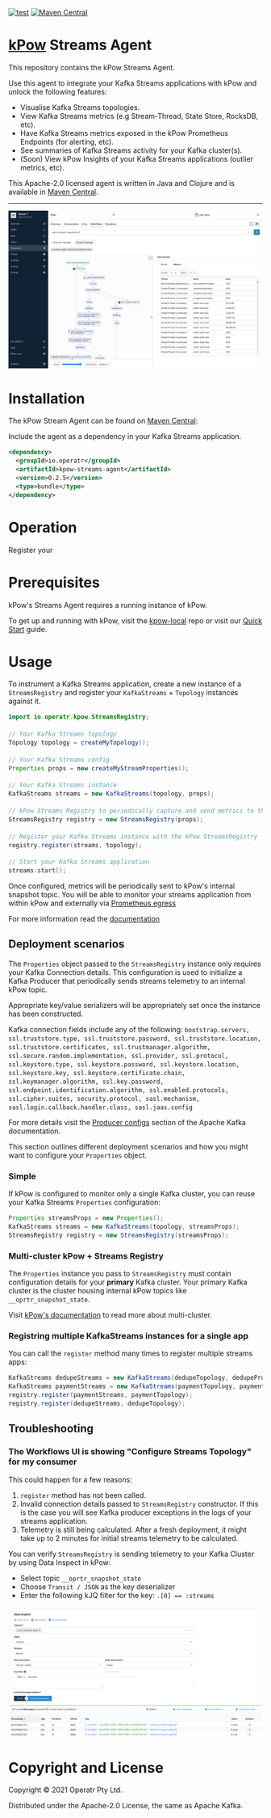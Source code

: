 [![test](https://github.com/operatr-io/streams-agent/actions/workflows/test.yml/badge.svg?branch=main)](https://github.com/operatr-io/streams-agent/actions/workflows/test.yml)
[![Maven Central](https://img.shields.io/maven-central/v/io.operatr/kpow-streams-agent.svg?label=Maven%20Central)](https://search.maven.org/search?q=g:%22io.operatr%22%20AND%20a:%22kpow-streams-agent%22)

# [kPow](https://kpow.io) Streams Agent

This repository contains the kPow Streams Agent.

Use this agent to integrate your Kafka Streams applications with kPow and unlock the following features:

* Visualise Kafka Streams topologies.
* View Kafka Streams metrics (e.g Stream-Thread, State Store, RocksDB, etc).
* Have Kafka Streams metrics exposed in the kPow Prometheus Endpoints (for alerting, etc).
* See summaries of Kafka Streams activity for your Kafka cluster(s).
* (Soon) View kPow Insights of your Kafka Streams applications (outlier metrics, etc).

This Apache-2.0 licensed agent is written in Java and Clojure and is available in [Maven Central](https://search.maven.org/artifact/io.operatr/kpow-streams-agent).

---

![topology-ui](docs/topology-ui.png)

# Installation

The kPow Stream Agent can be found on [Maven Central](https://search.maven.org/artifact/io.operatr/kpow-streams-agent):

Include the agent as a dependency in your Kafka Streams application.

```xml
<dependency>
  <groupId>io.operatr</groupId>
  <artifactId>kpow-streams-agent</artifactId>
  <version>0.2.5</version>
  <type>bundle</type>
</dependency>
```

# Operation

Register your 

# Prerequisites

kPow's Streams Agent requires a running instance of kPow. 

To get up and running with kPow, visit the [kpow-local](https://github.com/operatr-io/kpow-local) repo or visit our [Quick Start](https://docs.kpow.io/installation/quick-start) guide.

# Usage

To instrument a Kafka Streams application, create a new instance of a `StreamsRegistry` and register your `KafkaStreams` + `Topology` instances against it.

```java 
import io.operatr.kpow.StreamsRegistry;

// Your Kafka Streams topology
Topology topology = createMyTopology(); 

// Your Kafka Streams config
Properties props = new createMyStreamProperties();
 
// Your Kafka Streams instance
KafkaStreams streams = new KafkaStreams(topology, props); 

// kPow Streams Registry to periodically capture and send metrics to the kPow Snapshot Topic
StreamsRegistry registry = new StreamsRegistry(props);

// Register your Kafka Streams instance with the kPow StreamsRegistry
registry.register(streams, topology); 

// Start your Kafka Streams application
streams.start();
```

Once configured, metrics will be periodically sent to kPow's internal snapshot topic. You will be able to monitor your streams application from within kPow and externally via [Prometheus egress](https://docs.kpow.io/features/prometheus)

For more information read the [documentation](https://docs.kpow.io/features/kafka-streams)

## Deployment scenarios

The `Properties` object passed to the `StreamsRegistry` instance only requires your Kafka Connection details. This configuration is used to initialize a Kafka Producer that periodically sends streams telemetry to an internal kPow topic.

Appropriate key/value serializers will be appropriately set once the instance has been constructed.

Kafka connection fields include any of the following: `bootstrap.servers, ssl.truststore.type, ssl.truststore.password, ssl.truststore.location, ssl.truststore.certificates, ssl.trustmanager.algorithm, ssl.secure.random.implementation, ssl.provider, ssl.protocol, ssl.keystore.type, ssl.keystore.password, ssl.keystore.location, ssl.keystore.key, ssl.keystore.certificate.chain, ssl.keymanager.algorithm, ssl.key.password, ssl.endpoint.identification.algorithm, ssl.enabled.protocols, ssl.cipher.suites, security.protocol, sasl.mechanism, sasl.login.callback.handler.class, sasl.jaas.config`

For more details visit the [Producer configs](https://kafka.apache.org/documentation/#producerconfigs) section of the Apache Kafka documentation.

This section outlines different deployment scenarios and how you might want to configure your `Properties` object.

### Simple

If kPow is configured to monitor only a single Kafka cluster, you can reuse your Kafka Streams `Properties` configuration:

```java
Properties streamsProps = new Properties();
KafkaStreams streams = new KafkaStreams(topology, streamsProps); 
StreamsRegistry registry = new StreamsRegistry(streamsProps);
```

### Multi-cluster kPow + Streams Registry

The `Properties` instance you pass to `StreamsRegistry` must contain configuration details for your **primary** Kafka cluster. Your primary Kafka cluster is the cluster housing internal kPow topics like `__oprtr_snapshot_state`.

Visit [kPow's documentation](https://docs.kpow.io/config/multi-cluster) to read more about multi-cluster.

### Registring multiple KafkaStreams instances for a single app

You can call the `register` method many times to register multiple streams apps:

```java
KafkaStreams dedupeStreams = new KafkaStreams(dedupeTopology, dedupeProps);
KafkaStreams paymentStreams = new KafkaStreams(paymentTopology, paymentProps);
registry.register(paymentStreams, paymentTopology);
registry.register(dedupeStreams, dedupeTopology);
```

## Troubleshooting 

### The Workflows UI is showing "Configure Streams Topology" for my consumer

This could happen for a few reasons:

1. `register` method has not been called.
2. Invalid connection details passed to `StreamsRegistry` constructor. If this is the case you will see Kafka producer exceptions in the logs of your streams application.
3. Telemetry is still being calculated. After a fresh deployment, it might take up to 2 minutes for initial streams telemetry to be calculated. 

You can verify `StreamsRegistry` is sending telemetry to your Kafka Cluster by using Data Inspect in kPow:

* Select topic `__oprtr_snapshot_state`
* Choose `Transit / JSON` as the key deserializer
* Enter the following kJQ filter for the key: `.[0] == :streams`

![Data Inspect](docs/data-inspect.png)

# Copyright and License

Copyright © 2021 Operatr Pty Ltd. 

Distributed under the Apache-2.0 License, the same as Apache Kafka.
